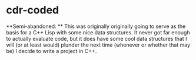 # cdr-coded

**Semi-abandoned: ** This was originally originally going to serve as the basis for a C++ Lisp with some nice data structures. It never got far enough to actually evaluate code, but it does have some cool data structures that I will (or at least would) plunder the next time (whenever or whether that may be) I decide to write a project in C++.
